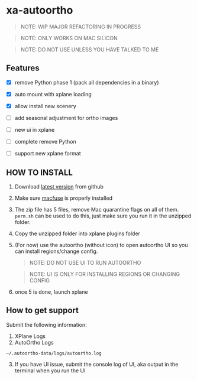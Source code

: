 # xa-autoortho


>NOTE: WIP MAJOR REFACTORING IN PROGRESS

>NOTE: ONLY WORKS ON MAC SILICON

>NOTE: DO NOT USE UNLESS YOU HAVE TALKED TO ME

## Features

- [x] remove Python phase 1 (pack all dependencies in a binary)

- [x] auto mount with xplane loading

- [x] allow install new scenery

- [ ] add seasonal adjustment for ortho images

- [ ] new ui in xplane

- [ ] complete remove Python

- [ ] support new xplane format

## HOW TO INSTALL

1. Download [latest version](https://github.com/xairline/xa-autoortho/releases/latest) from github
2. Make sure [macfuse](https://osxfuse.github.io/) is properly installed
3. The zip file has 5 files, remove Mac quarantine flags on all of them. ``perm.sh`` can be used to do this, just make sure you run it in the unzipped folder.
4. Copy the unzipped folder into xplane plugins folder
5. (For now) use the autoortho (without icon) to open autoortho UI so you can install regions/change config. 
    > NOTE: DO NOT USE UI TO RUN AUTOORTHO

    > NOTE: UI IS ONLY FOR INSTALLING REGIONS OR CHANGING CONFIG
6. once 5 is done, launch xplane

## How to get support
Submit the following information:

1. XPlane Logs
2. AutoOrtho Logs
```shell
~/.autoortho-data/logs/autoortho.log
```
3. If you have UI issue, submit the console log of UI, aka output in the terminal when you run the UI